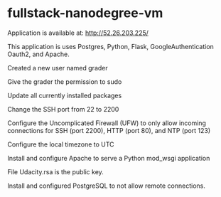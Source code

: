 # fullstack-nanodegree-vm
Application is available at: http://52.26.203.225/

This application is uses Postgres, Python, Flask, GoogleAuthentication Oauth2, and Apache.

Created a new user named grader

Give the grader the permission to sudo

Update all currently installed packages

Change the SSH port from 22 to 2200

Configure the Uncomplicated Firewall (UFW) to only allow incoming connections for SSH (port 2200), HTTP (port 80), and NTP (port 123)

Configure the local timezone to UTC

Install and configure Apache to serve a Python mod_wsgi application

File Udacity.rsa is the public key.

Install and configured PostgreSQL to not allow remote connections.
